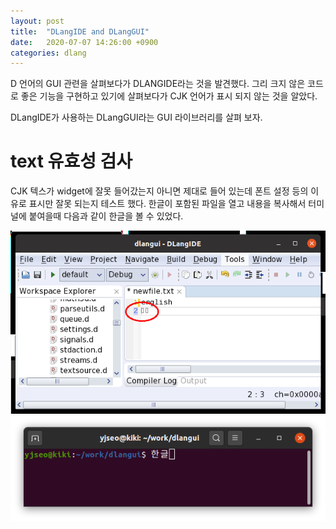 ```yaml
---
layout: post
title:  "DLangIDE and DLangGUI"
date:   2020-07-07 14:26:00 +0900
categories: dlang
---
```


D 언어의 GUI 관련을 살펴보다가 DLANGIDE라는 것을 발견했다.
그리 크지 않은 코드로 좋은 기능을 구현하고 있기에 살펴보다가
CJK 언어가 표시 되지 않는 것을 알았다.

DLangIDE가 사용하는 DLangGUI라는 GUI 라이브러리를 살펴 보자.

# text 유효성 검사

CJK 텍스가 widget에 잘못 들어갔는지 아니면 제대로 들어 있는데
폰트 설정 등의 이유로 표시만 잘못 되는지 테스트 했다.
한글이 포함된 파일을 열고 내용을 복사해서 터미널에 붙여을때
다음과 같이 한글을 볼 수 있었다.

 ![DLangIDE CJK 텍스트](/image/dlangide-editor.png)
 ![DLangIDE 터미널 복사](/image/terminal-cjk-paste.png)
